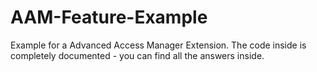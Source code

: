 AAM-Feature-Example
===================

Example for a Advanced Access Manager Extension. The code inside is completely documented - you can find all the answers inside.
